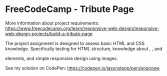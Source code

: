 # FreeCodeCamp - Tribute Page

More information about project requirements:
https://www.freecodecamp.org/learn/responsive-web-design/responsive-web-design-projects/build-a-tribute-page

The project assignment is designed to assess basic HTML and CSS knowledge. Specifically testing for HTML structure, knowledge about <img>, <a>, and <div> elements, and simple responsive design using images.
  
See my solution on CodePen:
https://codepen.io/jasonstepp/pen/pogoowe
